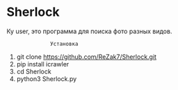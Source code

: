 # Sherlock
Ку user, это программа для поиска фото разных видов.

                  Установка 
1.  git clone https://github.com/ReZak7/Sherlock.git
2.  pip install icrawler
3.  cd Sherlock
4.  python3 Sherlock.py
